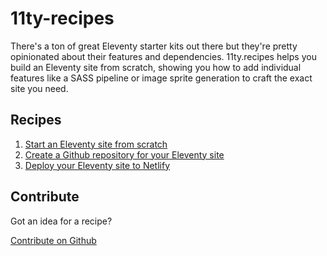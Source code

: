 # 11ty-recipes

There's a ton of great Eleventy starter kits out there but they're pretty opinionated about their features and dependencies. 11ty.recipes helps you build an Eleventy site from scratch, showing you how to add individual features like a SASS pipeline or image sprite generation to craft the exact site you need.

## Recipes

1. [Start an Eleventy site from scratch](/recipes/start-an-eleventy-site-from-scratch/)
2. [Create a Github repository for your Eleventy site](/recipes/create-a-github-repository-for-your-eleventy-site/)
3. [Deploy your Eleventy site to Netlify](/recipes/deploy-your-eleventy-site-to-netlify/)

## Contribute

Got an idea for a recipe?

[Contribute on Github](https://github.com/peruvianidol/11ty-recipes)
